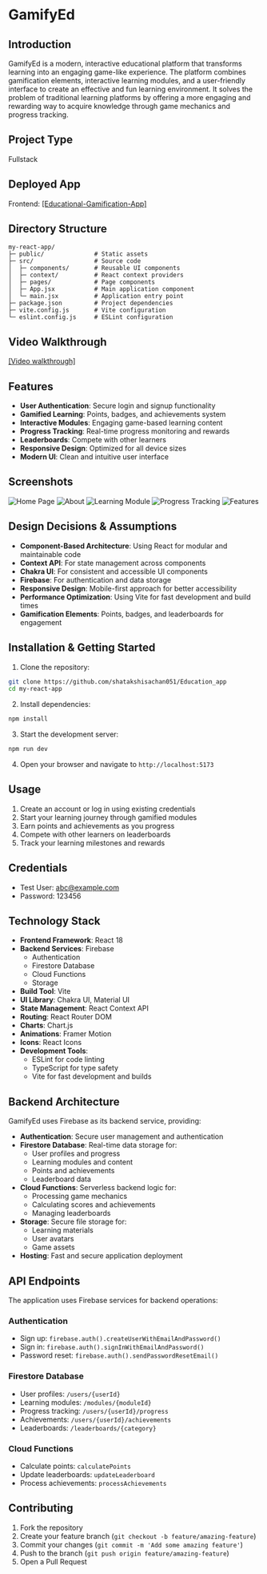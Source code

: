 # GamifyEd

## Introduction
GamifyEd is a modern, interactive educational platform that transforms learning into an engaging game-like experience. The platform combines gamification elements, interactive learning modules, and a user-friendly interface to create an effective and fun learning environment. It solves the problem of traditional learning platforms by offering a more engaging and rewarding way to acquire knowledge through game mechanics and progress tracking.

## Project Type
Fullstack

## Deployed App
Frontend: [\[Educational-Gamification-App\]](https://educational-gamification07-app.vercel.app/)

## Directory Structure
```
my-react-app/
├─ public/              # Static assets
├─ src/                 # Source code
│  ├─ components/       # Reusable UI components
│  ├─ context/          # React context providers
│  ├─ pages/            # Page components
│  ├─ App.jsx           # Main application component
│  └─ main.jsx          # Application entry point
├─ package.json         # Project dependencies
├─ vite.config.js       # Vite configuration
└─ eslint.config.js     # ESLint configuration
```

## Video Walkthrough
[\[Video walkthrough\]](https://drive.google.com/file/d/1AXEvcUCWTXdt3rrx-F64bVCInqwcnvk6/view?usp=sharing)

## Features
- **User Authentication**: Secure login and signup functionality
- **Gamified Learning**: Points, badges, and achievements system
- **Interactive Modules**: Engaging game-based learning content
- **Progress Tracking**: Real-time progress monitoring and rewards
- **Leaderboards**: Compete with other learners
- **Responsive Design**: Optimized for all device sizes
- **Modern UI**: Clean and intuitive user interface

## Screenshots
![Home Page](./src/screenshots/homepage1.png)
![About](./src/screenshots/aboutPage.png)
![Learning Module](./src/screenshots/quiz_page.png)
![Progress Tracking](./src/screenshots/progress_dashboard.png)
![Features](./src/screenshots//homepage_section_2.png)

## Design Decisions & Assumptions
- **Component-Based Architecture**: Using React for modular and maintainable code
- **Context API**: For state management across components
- **Chakra UI**: For consistent and accessible UI components
- **Firebase**: For authentication and data storage
- **Responsive Design**: Mobile-first approach for better accessibility
- **Performance Optimization**: Using Vite for fast development and build times
- **Gamification Elements**: Points, badges, and leaderboards for engagement

## Installation & Getting Started
1. Clone the repository:
```bash
git clone https://github.com/shatakshisachan051/Education_app
cd my-react-app
```

2. Install dependencies:
```bash
npm install
```

3. Start the development server:
```bash
npm run dev
```

4. Open your browser and navigate to `http://localhost:5173`

## Usage
1. Create an account or log in using existing credentials
2. Start your learning journey through gamified modules
3. Earn points and achievements as you progress
4. Compete with other learners on leaderboards
5. Track your learning milestones and rewards

## Credentials
- Test User: abc@example.com
- Password: 123456

## Technology Stack
- **Frontend Framework**: React 18
- **Backend Services**: Firebase
  - Authentication
  - Firestore Database
  - Cloud Functions
  - Storage
- **Build Tool**: Vite
- **UI Library**: Chakra UI, Material UI
- **State Management**: React Context API
- **Routing**: React Router DOM
- **Charts**: Chart.js
- **Animations**: Framer Motion
- **Icons**: React Icons
- **Development Tools**:
  - ESLint for code linting
  - TypeScript for type safety
  - Vite for fast development and builds

## Backend Architecture
GamifyEd uses Firebase as its backend service, providing:
- **Authentication**: Secure user management and authentication
- **Firestore Database**: Real-time data storage for:
  - User profiles and progress
  - Learning modules and content
  - Points and achievements
  - Leaderboard data
- **Cloud Functions**: Serverless backend logic for:
  - Processing game mechanics
  - Calculating scores and achievements
  - Managing leaderboards
- **Storage**: Secure file storage for:
  - Learning materials
  - User avatars
  - Game assets
- **Hosting**: Fast and secure application deployment

## API Endpoints
The application uses Firebase services for backend operations:

### Authentication
- Sign up: `firebase.auth().createUserWithEmailAndPassword()`
- Sign in: `firebase.auth().signInWithEmailAndPassword()`
- Password reset: `firebase.auth().sendPasswordResetEmail()`

### Firestore Database
- User profiles: `/users/{userId}`
- Learning modules: `/modules/{moduleId}`
- Progress tracking: `/users/{userId}/progress`
- Achievements: `/users/{userId}/achievements`
- Leaderboards: `/leaderboards/{category}`

### Cloud Functions
- Calculate points: `calculatePoints`
- Update leaderboards: `updateLeaderboard`
- Process achievements: `processAchievements`

## Contributing
1. Fork the repository
2. Create your feature branch (`git checkout -b feature/amazing-feature`)
3. Commit your changes (`git commit -m 'Add some amazing feature'`)
4. Push to the branch (`git push origin feature/amazing-feature`)
5. Open a Pull Request


